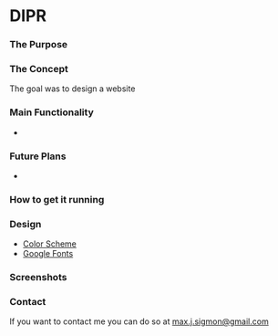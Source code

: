 # DIPR

### The Purpose


### The Concept
The goal was to design a website 

### Main Functionality
- 

### Future Plans
- 

### How to get it running


### Design
- [Color Scheme](https://coolors.co/fa394a-1d3557-a8dadc-ebebeb)
- [Google Fonts](https://fonts.google.com/specimen/Oxygen)

### Screenshots

### Contact
If you want to contact me you can do so at max.j.sigmon@gmail.com

